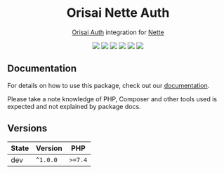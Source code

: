 <h1 align="center">Orisai Nette Auth</h1>

<p align="center">
    <a href="https://github.com/orisai/auth">Orisai Auth</a> integration for <a href="https://nette.org">Nette</a>
</p>

<p align=center>
  <a href="https://github.com/orisai/nette-auth/actions?query=workflow%3Aci"><img src="https://github.com/orisai/nette-auth/workflows/ci/badge.svg"></a>
  <a href="https://coveralls.io/r/orisai/nette-auth"><img src="https://badgen.net/coveralls/c/github/orisai/nette-auth/v1.x?cache=300"></a>
  <a href="https://dashboard.stryker-mutator.io/reports/github.com/orisai/nette-auth/v1.x"><img src="https://badge.stryker-mutator.io/github.com/orisai/nette-auth/v1.x"></a>
  <a href="https://packagist.org/packages/orisai/nette-auth"><img src="https://badgen.net/packagist/dt/orisai/nette-auth?cache=3600"></a>
  <a href="https://packagist.org/packages/orisai/nette-auth"><img src="https://badgen.net/packagist/v/orisai/nette-auth?cache=3600"></a>
  <a href="https://choosealicense.com/licenses/mpl-2.0/"><img src="https://badgen.net/badge/license/MPL-2.0/blue?cache=3600"></a>
<p>

## Documentation

For details on how to use this package, check out our [documentation](docs/README.md).

Please take a note knowledge of PHP, Composer and other tools used is expected and not explained by package docs.

## Versions

| State  | Version      | PHP     |
|--------|--------------|---------|
| dev    | `^1.0.0`     | `>=7.4` |
